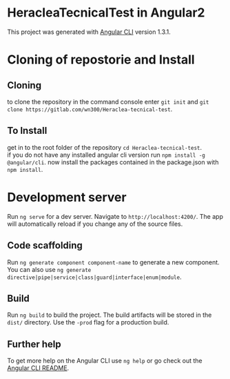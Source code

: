# HeracleaTecnicalTest in Angular2

This project was generated with [Angular CLI](https://github.com/angular/angular-cli) version 1.3.1.

# Cloning of repostorie and Install
## Cloning

to clone the repository in the command console enter `git init` and `git clone https://gitlab.com/wn300/Heraclea-tecnical-test`.

## To Install

get in to the root folder of the repository `cd Heraclea-tecnical-test`.  
if you do not have any installed angular cli version run `npm install -g @angular/cli`.
now install the packages contained in the package.json with `npm install`.

# Development server

Run `ng serve` for a dev server. Navigate to `http://localhost:4200/`. The app will automatically reload if you change any of the source files.

## Code scaffolding

Run `ng generate component component-name` to generate a new component. You can also use `ng generate directive|pipe|service|class|guard|interface|enum|module`.

## Build

Run `ng build` to build the project. The build artifacts will be stored in the `dist/` directory. Use the `-prod` flag for a production build.

## Further help

To get more help on the Angular CLI use `ng help` or go check out the [Angular CLI README](https://github.com/angular/angular-cli/blob/master/README.md).
